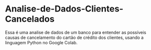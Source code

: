 # Analise-de-Dados-Clientes-Cancelados
Essa é uma analise de dados de um banco para entender as possíveis causas de cancelamento do cartão de crédito dos clientes, usando a linguagem Python no Google Colab.
